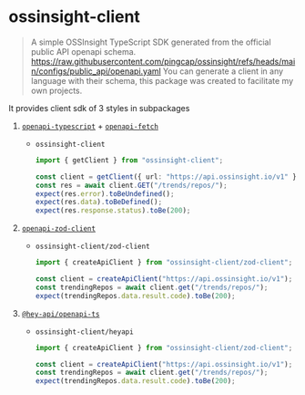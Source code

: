 # ossinsight-client

> A simple OSSInsight TypeScript SDK generated from the official public API openapi schema. https://raw.githubusercontent.com/pingcap/ossinsight/refs/heads/main/configs/public_api/openapi.yaml
> You can generate a client in any language with their schema, this package was created to facilitate my own projects.

It provides client sdk of 3 styles in subpackages

1. [`openapi-typescript`](https://www.npmjs.com/package/openapi-typescript) + [`openapi-fetch`](https://www.npmjs.com/package/openapi-fetch)

   - `ossinsight-client`

     ```ts
     import { getClient } from "ossinsight-client";

     const client = getClient({ url: "https://api.ossinsight.io/v1" });
     const res = await client.GET("/trends/repos/");
     expect(res.error).toBeUndefined();
     expect(res.data).toBeDefined();
     expect(res.response.status).toBe(200);
     ```

2. [`openapi-zod-client`](https://www.npmjs.com/package/openapi-zod-client)

   - `ossinsight-client/zod-client`

     ```ts
     import { createApiClient } from "ossinsight-client/zod-client";

     const client = createApiClient("https://api.ossinsight.io/v1");
     const trendingRepos = await client.get("/trends/repos/");
     expect(trendingRepos.data.result.code).toBe(200);
     ```

3. [`@hey-api/openapi-ts`](https://www.npmjs.com/package/@hey-api/openapi-ts)

   - `ossinsight-client/heyapi`

     ```ts
     import { createApiClient } from "ossinsight-client/zod-client";

     const client = createApiClient("https://api.ossinsight.io/v1");
     const trendingRepos = await client.get("/trends/repos/");
     expect(trendingRepos.data.result.code).toBe(200);
     ```
